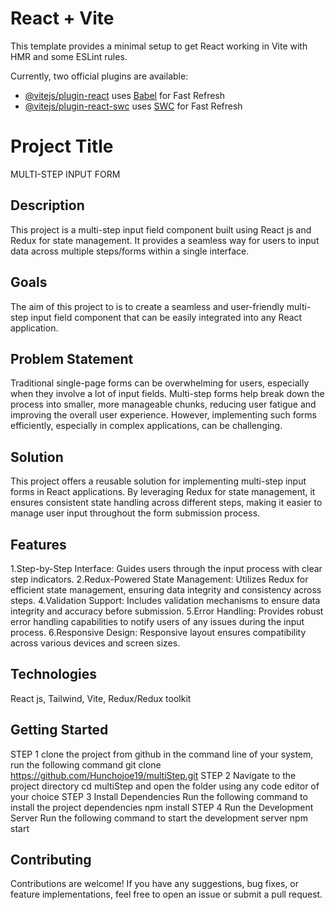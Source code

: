 # React + Vite

This template provides a minimal setup to get React working in Vite with HMR and some ESLint rules.

Currently, two official plugins are available:

- [@vitejs/plugin-react](https://github.com/vitejs/vite-plugin-react/blob/main/packages/plugin-react/README.md) uses [Babel](https://babeljs.io/) for Fast Refresh
- [@vitejs/plugin-react-swc](https://github.com/vitejs/vite-plugin-react-swc) uses [SWC](https://swc.rs/) for Fast Refresh

# Project Title

MULTI-STEP INPUT FORM

## Description

This project is a multi-step input field component built using React js and Redux for state management. It provides a seamless way for users to input data across multiple steps/forms within a single interface.

## Goals

The aim of this project to is to create a seamless and user-friendly multi-step input field component that can be easily integrated into any React application.

## Problem Statement

Traditional single-page forms can be overwhelming for users, especially when they involve a lot of input fields. Multi-step forms help break down the process into smaller, more manageable chunks, reducing user fatigue and improving the overall user experience. However, implementing such forms efficiently, especially in complex applications, can be challenging.

## Solution

This project offers a reusable solution for implementing multi-step input forms in React applications. By leveraging Redux for state management, it ensures consistent state handling across different steps, making it easier to manage user input throughout the form submission process.

## Features

1.Step-by-Step Interface: Guides users through the input process with clear step indicators.
2.Redux-Powered State Management: Utilizes Redux for efficient state management, ensuring data integrity and consistency across steps.
4.Validation Support: Includes validation mechanisms to ensure data integrity and accuracy before submission.
5.Error Handling: Provides robust error handling capabilities to notify users of any issues during the input process.
6.Responsive Design: Responsive layout ensures compatibility across various devices and screen sizes.

## Technologies

React js, Tailwind, Vite, Redux/Redux toolkit

## Getting Started

STEP 1
clone the project from github
in the command line of your system, run the following command
git clone https://github.com/Hunchojoe19/multiStep.git
STEP 2
Navigate to the project directory
cd multiStep and open the folder using any code editor of your choice
STEP 3
Install Dependencies
Run the following command to install the project dependencies
npm install
STEP 4
Run the Development Server
Run the following command to start the development server
npm start

## Contributing

Contributions are welcome! If you have any suggestions, bug fixes, or feature implementations, feel free to open an issue or submit a pull request.
